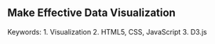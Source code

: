## Make Effective Data Visualization
Keywords:
	1. Visualization
	2. HTML5, CSS, JavaScript
	3. D3.js